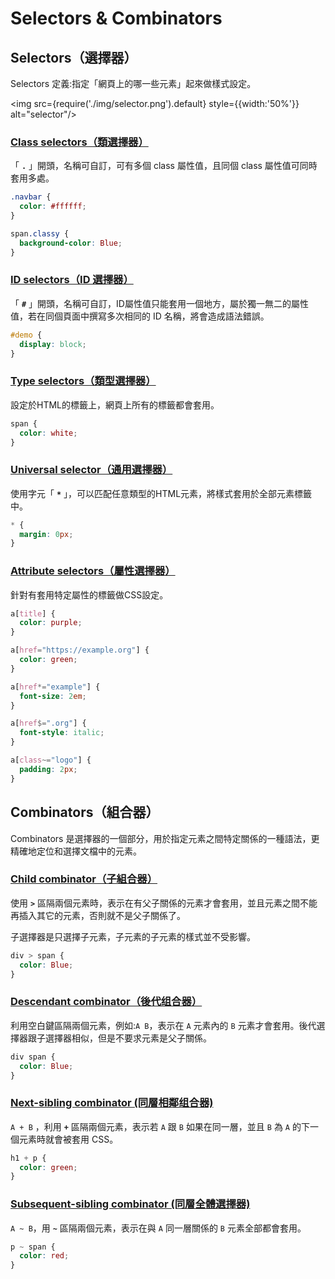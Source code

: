 ---
---

# Selectors & Combinators

## Selectors（選擇器）
Selectors 定義:指定「網頁上的哪一些元素」起來做樣式設定。

<img src={require('./img/selector.png').default} style={{width:'50%'}} alt="selector"/>

### [Class selectors（類選擇器）](https://developer.mozilla.org/zh-CN/docs/Web/CSS/Class_selectors)

「 **`.`** 」開頭，名稱可自訂，可有多個 class 屬性值，且同個 class 屬性值可同時套用多處。

```css
.navbar {
  color: #ffffff;
}

span.classy {
  background-color: Blue;
}
```

### [ID selectors（ID 選擇器）](https://developer.mozilla.org/zh-CN/docs/Web/CSS/ID_selectors)

「 **`#`** 」開頭，名稱可自訂，ID屬性值只能套用一個地方，屬於獨一無二的屬性值，若在同個頁面中撰寫多次相同的 ID 名稱，將會造成語法錯誤。

```css
#demo {
  display: block;
}
```

### [Type selectors（類型選擇器）](https://developer.mozilla.org/zh-CN/docs/Web/CSS/Type_selectors)

設定於HTML的標籤上，網頁上所有的標籤都會套用。

```css
span {
  color: white;
}
```

### [Universal selector（通用選擇器）](https://developer.mozilla.org/zh-CN/docs/Web/CSS/Universal_selectors)

使用字元「 **`*`** 」，可以匹配任意類型的HTML元素，將樣式套用於全部元素標籤中。

```css
* {
  margin: 0px;
}
```

### [Attribute selectors（屬性選擇器）](https://developer.mozilla.org/zh-CN/docs/Web/CSS/Attribute_selectors)

針對有套用特定屬性的標籤做CSS設定。

```css title="存在 title 屬性的 <a> 元素"
a[title] {
  color: purple;
}
```

```css title="存在 href 屬性並且屬性值匹配 "https://example.org" 的 <a> 元素"
a[href="https://example.org"] {
  color: green;
}
```

```css title="存在 href 屬性並且屬性值包含 "example" 的 <a> 元素"
a[href*="example"] {
  font-size: 2em;
}
```

```css title="存在 href 屬性並且屬性结尾是 ".org" 的 <a> 元素"
a[href$=".org"] {
  font-style: italic;
}
```

```css title="存在 class 屬性并且屬性值包含以空格分隔的 "logo" 的 <a> 元素"
a[class~="logo"] {
  padding: 2px;
}
```

## Combinators（組合器）

Combinators 是選擇器的一個部分，用於指定元素之間特定關係的一種語法，更精確地定位和選擇文檔中的元素。

### [Child combinator（子組合器）](https://developer.mozilla.org/zh-CN/docs/Web/CSS/Child_combinator)

使用 **`>`** 區隔兩個元素時，表示在有父子關係的元素才會套用，並且元素之間不能再插入其它的元素，否則就不是父子關係了。

子選擇器是只選擇子元素，子元素的子元素的樣式並不受影響。

```css
div > span {
  color: Blue;
}
```

### [Descendant combinator（後代组合器）](https://developer.mozilla.org/zh-CN/docs/Web/CSS/Descendant_combinator)

利用空白鍵區隔兩個元素，例如:`A B`，表示在 `A` 元素內的 `B` 元素才會套用。後代選擇器跟子選擇器相似，但是不要求元素是父子關係。

```css
div span {
  color: Blue;
}
```

### [Next-sibling combinator (同層相鄰组合器)](https://developer.mozilla.org/zh-CN/docs/Web/CSS/Next-sibling_combinator)

`A + B` ，利用 **`+`** 區隔兩個元素，表示若 `A` 跟 `B` 如果在同一層，並且 `B` 為 `A` 的下一個元素時就會被套用 CSS。

```css
h1 + p {
  color: green;
}
```

### [Subsequent-sibling combinator (同層全體選擇器)](https://developer.mozilla.org/zh-CN/docs/Web/CSS/Subsequent-sibling_combinator)

`A ~ B`，用 **`~`** 區隔兩個元素，表示在與 `A` 同一層關係的 `B` 元素全部都會套用。

```css
p ~ span {
  color: red;
}
```